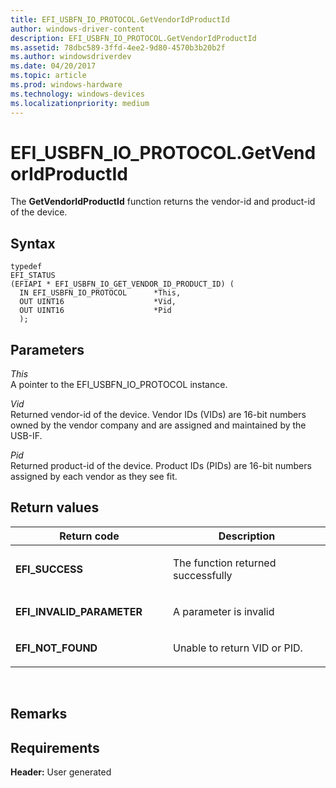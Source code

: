 ```yaml
---
title: EFI_USBFN_IO_PROTOCOL.GetVendorIdProductId
author: windows-driver-content
description: EFI_USBFN_IO_PROTOCOL.GetVendorIdProductId
ms.assetid: 78dbc589-3ffd-4ee2-9d80-4570b3b20b2f
ms.author: windowsdriverdev
ms.date: 04/20/2017
ms.topic: article
ms.prod: windows-hardware
ms.technology: windows-devices
ms.localizationpriority: medium
---
```


# EFI\_USBFN\_IO\_PROTOCOL.GetVendorIdProductId


The **GetVendorIdProductId** function returns the vendor-id and product-id of the device.

## Syntax


``` syntax
typedef
EFI_STATUS
(EFIAPI * EFI_USBFN_IO_GET_VENDOR_ID_PRODUCT_ID) (
  IN EFI_USBFN_IO_PROTOCOL      *This,
  OUT UINT16                    *Vid,
  OUT UINT16                    *Pid
  );
```

## Parameters


<a href="" id="this"></a>*This*  
A pointer to the EFI\_USBFN\_IO\_PROTOCOL instance.

<a href="" id="vid"></a>*Vid*  
Returned vendor-id of the device. Vendor IDs (VIDs) are 16-bit numbers owned by the vendor company and are assigned and maintained by the USB-IF.

<a href="" id="pid"></a>*Pid*  
Returned product-id of the device. Product IDs (PIDs) are 16-bit numbers assigned by each vendor as they see fit.

## Return values


<table>
<colgroup>
<col width="50%" />
<col width="50%" />
</colgroup>
<thead>
<tr class="header">
<th>Return code</th>
<th>Description</th>
</tr>
</thead>
<tbody>
<tr class="odd">
<td><p><strong>EFI_SUCCESS</strong></p></td>
<td><p>The function returned successfully</p></td>
</tr>
<tr class="even">
<td><p><strong>EFI_INVALID_PARAMETER</strong></p></td>
<td><p>A parameter is invalid</p></td>
</tr>
<tr class="odd">
<td><p><strong>EFI_NOT_FOUND</strong></p></td>
<td><p>Unable to return VID or PID.</p></td>
</tr>
</tbody>
</table>

 

## Remarks


## Requirements


**Header:** User generated

 

 




